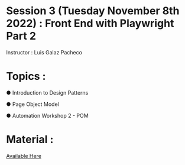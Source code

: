 # Session 3 (Tuesday November 8th 2022) : Front End with Playwright Part 2

Instructor : Luis Galaz Pacheco

# Topics :

● Introduction to Design Patterns

● Page Object Model

● Automation Workshop 2 - POM

# Material :

[Available Here](https://github.com/wizelineacademy/TideworksQAAutomation-2022/files/9985914/Tideworks.Training.-.Front.End.Session.2.pdf)
